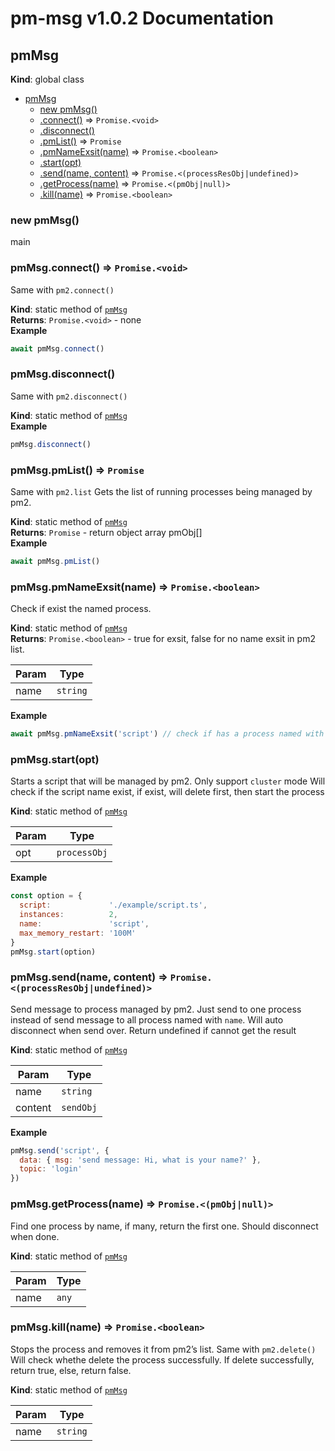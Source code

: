 # pm-msg v1.0.2 Documentation

<a name="pmMsg"></a>

## pmMsg
**Kind**: global class  

* [pmMsg](#pmMsg)
    * [new pmMsg()](#new_pmMsg_new)
    * [.connect()](#pmMsg.connect) ⇒ <code>Promise.&lt;void&gt;</code>
    * [.disconnect()](#pmMsg.disconnect)
    * [.pmList()](#pmMsg.pmList) ⇒ <code>Promise</code>
    * [.pmNameExsit(name)](#pmMsg.pmNameExsit) ⇒ <code>Promise.&lt;boolean&gt;</code>
    * [.start(opt)](#pmMsg.start)
    * [.send(name, content)](#pmMsg.send) ⇒ <code>Promise.&lt;(processResObj\|undefined)&gt;</code>
    * [.getProcess(name)](#pmMsg.getProcess) ⇒ <code>Promise.&lt;(pmObj\|null)&gt;</code>
    * [.kill(name)](#pmMsg.kill) ⇒ <code>Promise.&lt;boolean&gt;</code>

<a name="new_pmMsg_new"></a>

### new pmMsg()
main

<a name="pmMsg.connect"></a>

### pmMsg.connect() ⇒ <code>Promise.&lt;void&gt;</code>
Same with `pm2.connect()`

**Kind**: static method of [<code>pmMsg</code>](#pmMsg)  
**Returns**: <code>Promise.&lt;void&gt;</code> - none  
**Example**  
```js
await pmMsg.connect()
```
<a name="pmMsg.disconnect"></a>

### pmMsg.disconnect()
Same with `pm2.disconnect()`

**Kind**: static method of [<code>pmMsg</code>](#pmMsg)  
**Example**  
```js
pmMsg.disconnect()
```
<a name="pmMsg.pmList"></a>

### pmMsg.pmList() ⇒ <code>Promise</code>
Same with `pm2.list` Gets the list of running processes being managed by pm2.

**Kind**: static method of [<code>pmMsg</code>](#pmMsg)  
**Returns**: <code>Promise</code> - return object array pmObj[]  
**Example**  
```js
await pmMsg.pmList()
```
<a name="pmMsg.pmNameExsit"></a>

### pmMsg.pmNameExsit(name) ⇒ <code>Promise.&lt;boolean&gt;</code>
Check if exist the named process.

**Kind**: static method of [<code>pmMsg</code>](#pmMsg)  
**Returns**: <code>Promise.&lt;boolean&gt;</code> - true for exsit, false for no name exsit in pm2 list.  

| Param | Type |
| --- | --- |
| name | <code>string</code> | 

**Example**  
```js
await pmMsg.pmNameExsit('script') // check if has a process named with script
```
<a name="pmMsg.start"></a>

### pmMsg.start(opt)
Starts a script that will be managed by pm2.
Only support `cluster` mode
Will check if the script name exist, if exist, will delete first, then start the process

**Kind**: static method of [<code>pmMsg</code>](#pmMsg)  

| Param | Type |
| --- | --- |
| opt | <code>processObj</code> | 

**Example**  
```js
const option = {
  script:             './example/script.ts',
  instances:          2,
  name:               'script',
  max_memory_restart: '100M'
}
pmMsg.start(option)
```
<a name="pmMsg.send"></a>

### pmMsg.send(name, content) ⇒ <code>Promise.&lt;(processResObj\|undefined)&gt;</code>
Send message to process managed by pm2.
Just send to one process instead of send message to all process named with `name`.
Will auto disconnect when send over.
Return undefined if cannot get the result

**Kind**: static method of [<code>pmMsg</code>](#pmMsg)  

| Param | Type |
| --- | --- |
| name | <code>string</code> | 
| content | <code>sendObj</code> | 

**Example**  
```js
pmMsg.send('script', {
  data: { msg: 'send message: Hi, what is your name?' },
  topic: 'login'
})
```
<a name="pmMsg.getProcess"></a>

### pmMsg.getProcess(name) ⇒ <code>Promise.&lt;(pmObj\|null)&gt;</code>
Find one process by name, if many, return the first one.
Should disconnect when done.

**Kind**: static method of [<code>pmMsg</code>](#pmMsg)  

| Param | Type |
| --- | --- |
| name | <code>any</code> | 

<a name="pmMsg.kill"></a>

### pmMsg.kill(name) ⇒ <code>Promise.&lt;boolean&gt;</code>
Stops the process and removes it from pm2’s list.
Same with `pm2.delete()`
Will check whethe delete the process successfully. If delete successfully, return true, else, return false.

**Kind**: static method of [<code>pmMsg</code>](#pmMsg)  

| Param | Type |
| --- | --- |
| name | <code>string</code> | 

